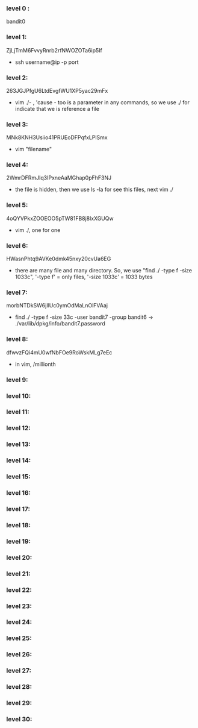 ### level 0 : 
bandit0


### level 1:
ZjLjTmM6FvvyRnrb2rfNWOZOTa6ip5If

- ssh username@ip -p port


### level 2:
263JGJPfgU6LtdEvgfWU1XP5yac29mFx

- vim ./-  , 'cause - too is a parameter in any commands, so we use ./ for indicate that we is reference a file

### level 3:
MNk8KNH3Usiio41PRUEoDFPqfxLPlSmx

- vim "filename"

### level 4:
2WmrDFRmJIq3IPxneAaMGhap0pFhF3NJ

- the file is hidden, then we use ls -la for see this files, next vim ./<file>


### level 5:
4oQYVPkxZOOEOO5pTW81FB8j8lxXGUQw

- vim ./<file>, one for one

### level 6:
HWasnPhtq9AVKe0dmk45nxy20cvUa6EG

- there are many file and many directory. So, we use "find ./ -type f -size 1033c", '-type f' = only files, '-size 1033c' = 1033 bytes

### level 7:
morbNTDkSW6jIlUc0ymOdMaLnOlFVAaj

- find ./ -type f -size 33c -user bandit7 -group bandit6 -> ./var/lib/dpkg/info/bandit7.password

### level 8:
dfwvzFQi4mU0wfNbFOe9RoWskMLg7eEc

- in vim, /millionth

### level 9:

### level 10:

### level 11:

### level 12:

### level 13:

### level 14:

### level 15:

### level 16:

### level 17:

### level 18:

### level 19:

### level 20:

### level 21:

### level 22:

### level 23:

### level 24:

### level 25:

### level 26:

### level 27:

### level 28:

### level 29:

### level 30:
